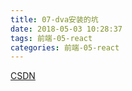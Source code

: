 ```yaml
---
title: 07-dva安装的坑
date: 2018-05-03 10:28:37
tags: 前端-05-react
categories: 前端-05-react
---
```

[CSDN](http://blog.csdn.net/weiyongliang_813/article/details/77104280)